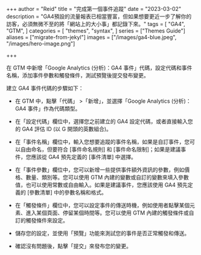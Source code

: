 +++
author = "Reid"
title = "完成第一個事件追蹤"
date = "2023-03-02"
description = "GA4預設的流量報表已相當豐富，但如果想要更近一步了解你的訪客，必須無微不至的將「網站上的大小事」都記錄下來。"
tags = [
    "GA4",
    "GTM",
]
categories = [
    "themes",
    "syntax",
]
series = ["Themes Guide"]
aliases = ["migrate-from-jekyl"]
images = ["/images/ga4-blue.jpeg", "/images/hero-image.png"]

+++

在 GTM 中新增「Google Analytics (分析)：GA4 事件」代碼，設定代碼和事件名稱，添加事件參數和觸發條件，測試預覽後提交發布變更。
<!--more-->


建立 GA4 事件代碼的步驟如下：
 

- 在 GTM 中，點擊「代碼」 >「新增」，並選擇「Google Analytics (分析)：GA4 事件」作為代碼類型。

- 在「設定代碼」欄位中，選擇您之前建立的 GA4 設定代碼，或者直接輸入您的 GA4 評估 ID (以 G 開頭的英數組合)。

- 在「事件名稱」欄位中，輸入您想要追蹤的事件名稱，如果是自訂事件，您可以自由命名，但要符合 [事件命名規則] 和 [事件命名限制]；如果是建議事件，您應該從 GA4 預先定義的 [事件清單] 中選擇。

- 在「事件參數」欄位中，您可以新增一些提供事件額外資訊的參數，例如價格、數量、類別等。您可以使用 GTM 內建的變數或自訂的變數來填入參數值，也可以使用常數或自由輸入。如果是建議事件，您應該使用 GA4 預先定義的 [參數清單] 中的參數名稱和格式。

- 在「觸發條件」欄位中，您可以設定事件的傳送時機，例如使用者點擊某個元素、進入某個頁面、停留某個時間等。您可以使用 GTM 內建的觸發條件或自訂的觸發條件來設定。

- 儲存您的設定，並使用「預覽」功能來測試您的事件是否正常觸發和傳送。

- 確認沒有問題後，點擊「提交」來發布您的變更。